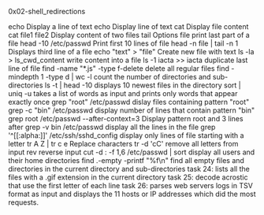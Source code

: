 0x02-shell_redirections

echo 	Display a line of text
echo Display line of text
cat	Display file content
cat file1 file2 Display content of two files
tail Options file	print last part of a file
head -10 /etc/passwd 	Print first 10 lines of file
head -n file | tail -n 1	Displays third line of a file
echo "text" > "file"	Create new file with text
ls -la > ls_cwd_content	write content into a file
ls -1 iacta >> iacta duplicate last line of file
find -name "*.js" -type f-delete delete all regular files
find -mindepth 1 -type d | wc -l	count the number of directories and sub-directories
ls -t | head -10	displays 10 newest files in the directory
sort | uniq -u	takes a list of words as input and prints only words that appear exactly once
grep "root" /etc/passwd	dislay files containing pattern "root"
grep -c "bin" /etc/passwd	display number of lines that contain pattern "bin"
grep root /etc/passwd --after-context=3 	Display pattern root and 3 lines after
grep -v bin /etc/passwd display all the lines in the file
grep '^[[:alpha:]]' /etc/ssh/sshd_config	display only lines of file starting with a letter
tr A Z | tr c e	Replace characters
tr -d 'cC' 	remove all letters from input
rev 	reverse input
cut -d : -f 1,6 /etc/passwd | sort	display all users and their home directories
find .-empty -printf "%f\n" find all empty files and directories in the current directory and sub-directories
task 24:  lists all the files with a .gif extension in the current directory
task 25: 	decode acrostic that use the first letter of each line
task 26: parses web servers logs in TSV format as input and displays the 11 hosts or IP addresses which did the most requests.
